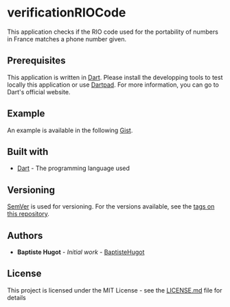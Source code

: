 # verificationRIOCode
This application checks if the RIO code used for the portability of numbers in France matches a phone number given.

## Prerequisites
This application is written in [Dart](https://www.dartlang.org/). Please install the developping tools to test locally this application or use [Dartpad](https://dartpad.dartlang.org/). For more information, you can go to Dart's official website.

## Example
An example is available in the following [Gist](https://dartpad.dartlang.org/c8691af67ba7a16fed68b9db2780403b).

## Built with
* [Dart](https://www.dartlang.org/guides/language) - The programming language used

## Versioning
[SemVer](http://semver.org/) is used for versioning. For the versions available, see the [tags on this repository](https://github.com/BaptisteHugot/verificationRIOCode/releases/).

## Authors
* **Baptiste Hugot** - *Initial work* - [BaptisteHugot](https://github.com/BaptisteHugot)

## License
This project is licensed under the MIT License - see the [LICENSE.md](LICENSE.md) file for details
